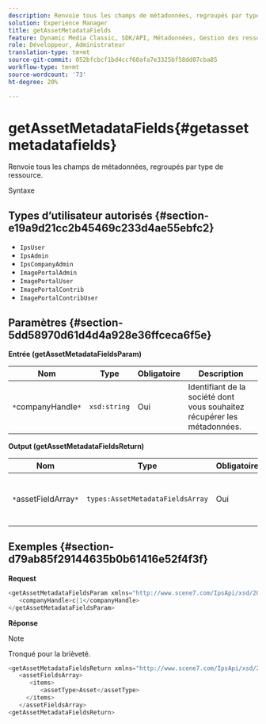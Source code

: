 ```yaml
---
description: Renvoie tous les champs de métadonnées, regroupés par type de ressource.
solution: Experience Manager
title: getAssetMetadataFields
feature: Dynamic Media Classic, SDK/API, Métadonnées, Gestion des ressources
role: Développeur, Administrateur
translation-type: tm+mt
source-git-commit: 052bfcbcf1bd4ccf60afa7e3325bf58dd07cba85
workflow-type: tm+mt
source-wordcount: '73'
ht-degree: 20%

---
```



# getAssetMetadataFields{#getassetmetadatafields}

Renvoie tous les champs de métadonnées, regroupés par type de ressource.

Syntaxe

## Types d’utilisateur autorisés {#section-e19a9d21cc2b45469c233d4ae55ebfc2}

* `IpsUser`
* `IpsAdmin`
* `IpsCompanyAdmin`
* `ImagePortalAdmin`
* `ImagePortalUser`
* `ImagePortalContrib`
* `ImagePortalContribUser`

## Paramètres {#section-5dd58970d61d4d4a928e36ffceca6f5e}

**Entrée (getAssetMetadataFieldsParam)**

| Nom | Type | Obligatoire | Description |
|---|---|---|---|
| `*`companyHandle`*` | `xsd:string` | Oui | Identifiant de la société dont vous souhaitez récupérer les métadonnées. |

**Output (getAssetMetadataFieldsReturn)**

| Nom | Type | Obligatoire | Description |
|---|---|---|---|
| `*`assetFieldArray`*` | `types:AssetMetadataFieldsArray` | Oui | Tableau des champs de métadonnées, par type de ressource. |

## Exemples {#section-d79ab85f29144635b0b61416e52f4f3f}

**Request**

```java
<getAssetMetadataFieldsParam xmlns="http://www.scene7.com/IpsApi/xsd/2009-07-31">
   <companyHandle>c|1</companyHandle>
</getAssetMetadataFieldsParam>
```

**Réponse**

>[!NOTE]
>
>Tronqué pour la brièveté.

```java
<getAssetMetadataFieldsReturn xmlns="http://www.scene7.com/IpsApi/xsd/2009-07-31">
   <assetFieldsArray>
      <items>
         <assetType>Asset</assetType>
     </items>
   </assetFieldsArray>
<getAssetMetadataFieldsReturn>
```

